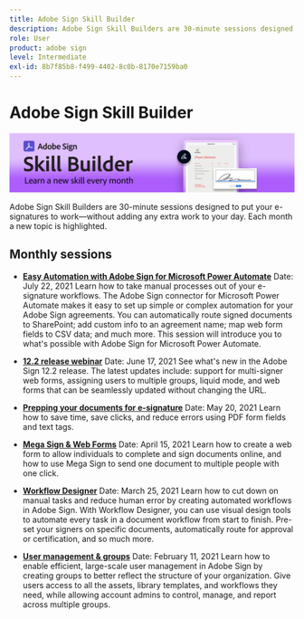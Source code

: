 ```yaml
---
title: Adobe Sign Skill Builder
description: Adobe Sign Skill Builders are 30-minute sessions designed to put your e-signatures to work—without adding any extra work to your day
role: User
product: adobe sign
level: Intermediate
exl-id: 8b7f85b8-f499-4402-8c0b-8170e7159ba0
---
```

# Adobe Sign Skill Builder

![Skill Builder Banner](../assets/SB_Hero.png) 

Adobe Sign Skill Builders are 30-minute sessions designed to put your e-signatures to work—without adding any extra work to your day. Each month a new topic is highlighted.

## Monthly sessions

* **[Easy Automation with Adobe Sign for Microsoft Power Automate](https://sign-skillbuilder-july.joinus.adobeevents.com/)**
Date: July 22, 2021
Learn how to take manual processes out of your e-signature workflows. The Adobe Sign connector for Microsoft Power Automate makes it easy to set up simple or complex automation for your Adobe Sign agreements. You can automatically route signed documents to SharePoint; add custom info to an agreement name; map web form fields to CSV data; and much more. This session will introduce you to what's possible with Adobe Sign for Microsoft Power Automate.

* **[12.2 release webinar](https://event.on24.com/wcc/r/3163201/07B1E175783B1F37248E7AE08091D6C6)**
Date: June 17, 2021
See what's new in the Adobe Sign 12.2 release. The latest updates include: support for multi-signer web forms, assigning users to multiple groups, liquid mode, and web forms that can be seamlessly updated without changing the URL.

* **[Prepping your documents for e-signature](https://event.on24.com/wcc/r/3121756/E99C17996EB39D270728FC57D062F46B)**
Date: May 20, 2021
Learn how to save time, save clicks, and reduce errors using PDF form fields and text tags.

* **[Mega Sign & Web Forms](https://event.on24.com/wcc/r/3032025/7FF45B7F803724D32534FD1B0D610AD6)**
Date: April 15, 2021
Learn how to create a web form to allow individuals to complete and sign documents online, and how to use Mega Sign to send one document to multiple people with one click.

* **[Workflow Designer](https://event.on24.com/wcc/r/3031957/7D9B2B2431639F2D6B91449B932F6632)**
Date: March 25, 2021
Learn how to cut down on manual tasks and reduce human error by creating automated workflows in Adobe Sign. With Workflow Designer, you can use visual design tools to automate every task in a document workflow from start to finish. Pre-set your signers on specific documents, automatically route for approval or certification, and so much more. 

* **[User management & groups](https://event.on24.com/wcc/r/2954084/6EEDCD348E72E9C8E64F5B7E4ADB4642)**
Date: February 11, 2021
Learn how to enable efficient, large-scale user management in Adobe Sign by creating groups to better reflect the structure of your organization. Give users access to all the assets, library templates, and workflows they need, while allowing account admins to control, manage, and report across multiple groups.